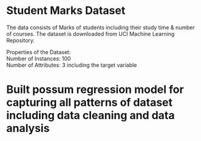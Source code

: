 # Student Marks Dataset
The data consists of Marks of students including their study time & number of courses. The dataset is downloaded from UCI Machine Learning Repository.

Properties of the Dataset: \
Number of Instances: 100\
Number of Attributes: 3 including the target variable

# Built possum regression model for capturing all patterns of dataset including data cleaning and data analysis
